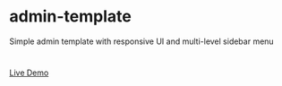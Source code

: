 # admin-template
Simple admin template with responsive UI and multi-level sidebar menu
#
[Live Demo]( https://tien-dnm.github.io/admin-template/)

